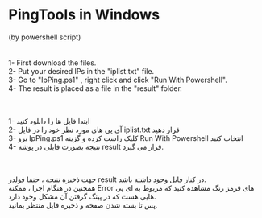 # PingTools in Windows
(by powershell script)
<br />
<br />
<br />
1- First download the files.<br />
2- Put your desired IPs in the "iplist.txt" file.<br />
3- Go to "IpPing.ps1" , right click and click "Run With Powershell".<br />
4- The result is placed as a file in the "result" folder.<br />
<br />
<br />

1- ابتدا فایل ها را دانلود کنید<br />
2- آی پی های مورد نظر خود را در فایل iplist.txt قرار دهید<br />
3- برو IpPing.ps1 کلیک راست کرده و گزینه Run With Powershell انتخاب کنید<br />
4- نتیجه بصورت فایلی در پوشه result قرار می گیرد.<br />

<br />
<br />
جهت ذخیره نتیجه ، حتما فولدر result در کنار فایل وجود داشته باشد.<br />
همچنین در هنگام اجرا ، ممکنه Error های قرمز رنگ مشاهده کنید که مربوط به ای پی هایی هست که در پینگ گرفتن آن مشکل وجود دارد. <br />
پس تا بسته شدن صفحه و ذخیره فایل منتظر بمانید. <br />
<br />
